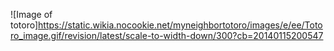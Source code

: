 ![Image of totoro]https://static.wikia.nocookie.net/myneighbortotoro/images/e/ee/Totoro_image.gif/revision/latest/scale-to-width-down/300?cb=20140115200547
